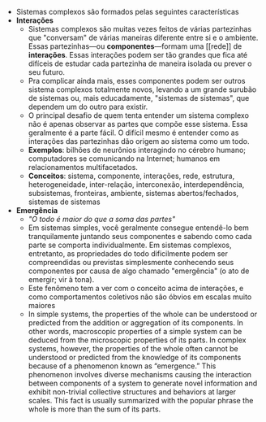 - Sistemas complexos são formados pelas seguintes características
- **Interações**
	- Sistemas complexos são muitas vezes feitos de várias partezinhas que "conversam" de várias maneiras diferente entre si e o ambiente. Essas partezinhas—ou **componentes**—formam uma [[rede]] de **interações**. Essas interações podem ser tão grandes que fica até difíceis de estudar cada partezinha de maneira isolada ou prever o seu futuro.
	- Pra complicar ainda mais, esses componentes podem ser outros sistema complexos totalmente novos, levando a um grande surubão de sistemas ou, mais educadamente, "sistemas de sistemas", que dependem um do outro para existir.
	- O principal desafio de quem tenta entender um sistema complexo não é apenas observar as partes que compõe esse sistema. Essa geralmente é a parte fácil. O difícil mesmo é entender como as interações das partezinhas dão origem ao sistema como um todo.
	- **Exemplos**: bilhões de neurônios interagindo no cérebro humano; computadores se comunicando na Internet; humanos em relacionamentos multifacetados.
	- **Conceitos**: sistema, componente, interações, rede, estrutura, heterogeneidade, inter-relação, interconexão, interdependência, subsistemas, fronteiras, ambiente, sistemas abertos/fechados, sistemas de sistemas
- **Emergência**
	- *"O todo é maior do que a soma das partes"*
	- Em sistemas simples, você geralmente consegue entendê-lo bem tranquilamente juntando seus componentes e sabendo como cada parte se comporta individualmente. Em sistemas complexos, entretanto, as propriedades do todo dificilmente podem ser compreendidas ou previstas simplesmente conhecendo seus componentes por causa de algo chamado "emergência" (o ato de emergir; vir à tona).
	- Este fenômeno tem a ver com o conceito acima de interações, e como comportamentos coletivos não são óbvios em escalas muito maiores
	- In simple systems, the properties of the whole can be understood or predicted from the addition or aggregation of its components. In other words, macroscopic properties of a simple system can be deduced from the microscopic properties of its parts. In complex systems, however, the properties of the whole often cannot be understood or predicted from the knowledge of its components because of a phenomenon known as “emergence.” This phenomenon involves diverse mechanisms causing the interaction between components of a system to generate novel information and exhibit non-trivial collective structures and behaviors at larger scales. This fact is usually summarized with the popular phrase the whole is more than the sum of its parts.
